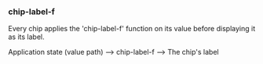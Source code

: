 
### chip-label-f

Every chip applies the 'chip-label-f' function on its value before displaying
it as its label.

Application state (value path) --> chip-label-f --> The chip's label
